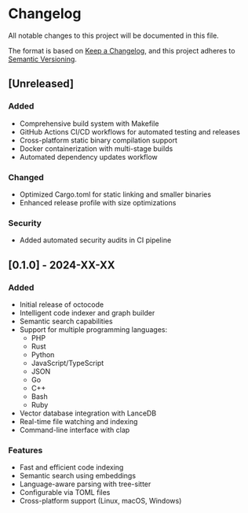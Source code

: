 # Changelog

All notable changes to this project will be documented in this file.

The format is based on [Keep a Changelog](https://keepachangelog.com/en/1.0.0/),
and this project adheres to [Semantic Versioning](https://semver.org/spec/v2.0.0.html).

## [Unreleased]

### Added
- Comprehensive build system with Makefile
- GitHub Actions CI/CD workflows for automated testing and releases
- Cross-platform static binary compilation support
- Docker containerization with multi-stage builds
- Automated dependency updates workflow

### Changed
- Optimized Cargo.toml for static linking and smaller binaries
- Enhanced release profile with size optimizations

### Security
- Added automated security audits in CI pipeline

## [0.1.0] - 2024-XX-XX

### Added
- Initial release of octocode
- Intelligent code indexer and graph builder
- Semantic search capabilities
- Support for multiple programming languages:
  - PHP
  - Rust
  - Python
  - JavaScript/TypeScript
  - JSON
  - Go
  - C++
  - Bash
  - Ruby
- Vector database integration with LanceDB
- Real-time file watching and indexing
- Command-line interface with clap

### Features
- Fast and efficient code indexing
- Semantic search using embeddings
- Language-aware parsing with tree-sitter
- Configurable via TOML files
- Cross-platform support (Linux, macOS, Windows)
